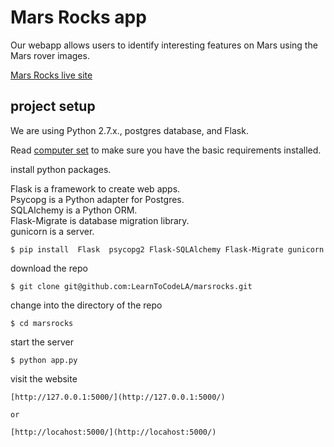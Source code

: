 # Mars Rocks app

Our webapp allows users to identify interesting features on Mars using the Mars rover images.

[Mars Rocks live site](https://marsrocks.herokuapp.com/)


## project setup

We are using Python 2.7.x., postgres database, and Flask.

Read [computer set](https://github.com/LearnToCodeLA/marsrocks/wiki/Computer-setup) to make sure you have the basic requirements installed.

install python packages.

Flask is a framework to create web apps.  
Psycopg is a Python adapter for Postgres.  
SQLAlchemy is a Python ORM.  
Flask-Migrate is database migration library.  
gunicorn is a server.  
```
$ pip install  Flask  psycopg2 Flask-SQLAlchemy Flask-Migrate gunicorn
```

download the repo
```
$ git clone git@github.com:LearnToCodeLA/marsrocks.git
```

change into the directory of the repo

```
$ cd marsrocks
```

start the server

```
$ python app.py
```
visit the website

```
[http://127.0.0.1:5000/](http://127.0.0.1:5000/)

or 

[http://locahost:5000/](http://locahost:5000/)
```
